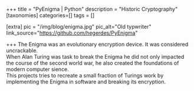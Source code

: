 +++
title = "PyEnigma | Python"
description = "Historic Cryptography"
[taxonomies]
categories=[]
tags = []

[extra]
pic = "/img/blog/enigma.jpg"
pic_alt="Old typwriter"
link_source="https://github.com/hegerdes/PyEnigma"

+++
The Enigma was an evolutionary encryption device. It was considered uncrackable.  
When Alan Turing was task to break the Enigma he did not only impacted the course of the second world war, he also created the foundations of modern computer sience.  
This projects tries to recreate a small fraction of Turings work by implementing the Enigma in software and breaking its encryption.
